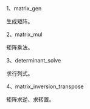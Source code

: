 1、matrix_gen

生成矩阵。



2、matrix_mul

矩阵乘法。



3、determinant_solve

求行列式。



4、matrix_inversion_transpose

矩阵求逆、求转置。